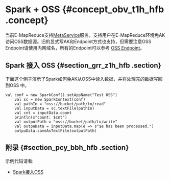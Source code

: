 # Spark + OSS {#concept_obv_t1h_hfb .concept}

当前E-MapReduce支持[MetaService](../../../../intl.zh-CN/用户指南/MetaService.md#)服务，支持用户在E-MapReduce环境免AK访问OSS数据源。旧的显式写AK和Endpoint方式也支持，但需要注意OSS Endpoint请使用内网域名，所有的Endpoint可以参考 [OSS Endpoint](../../../../intl.zh-CN/开发指南/访问域名和数据中心.md#)。

## Spark 接入 OSS {#section_grr_z1h_hfb .section}

下面这个例子演示了Spark如何免AK从OSS中读入数据，并将处理完的数据写回到OSS 中。

```
val conf = new SparkConf().setAppName("Test OSS")
    val sc = new SparkContext(conf)
    val pathIn = "oss://bucket/path/to/read"
    val inputData = sc.textFile(pathIn)
    val cnt = inputData.count
    println(s"count: $cnt")
    val outputPath = "oss://bucket/path/to/write"
    val outpuData = inputData.map(e => s"$e has been processed.")
    outpuData.saveAsTextFile(outputPath)
```

## 附录 {#section_pcy_bbh_hfb .section}

示例代码请看:

-   [Spark接入OSS](https://github.com/aliyun/aliyun-emapreduce-demo/blob/master/src/main/scala/com/aliyun/emr/example/OSSSample.scala)

